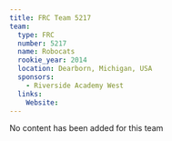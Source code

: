 ```yaml
---
title: FRC Team 5217
team:
  type: FRC
  number: 5217
  name: Robocats
  rookie_year: 2014
  location: Dearborn, Michigan, USA
  sponsors:
    - Riverside Academy West
  links:
    Website: 
---
```

No content has been added for this team